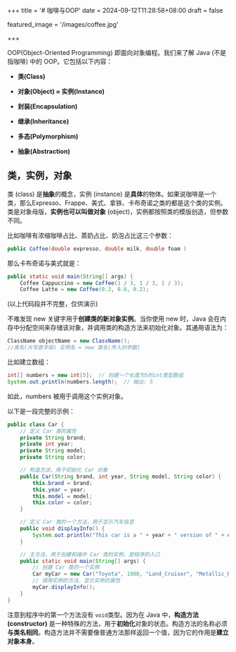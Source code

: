 +++
title = '# 咖啡与OOP'
date = 2024-09-12T11:28:58+08:00
draft = false

featured_image = '/images/coffee.jpg'

+++



OOP(Object-Oriented Programming) 即面向对象编程。我们来了解 Java (不是指咖啡) 中的 OOP。它包括以下内容：

- **类(Class)**

- **对象(Object) ≈ 实例(Instance)**

- **封装(Encapsulation)**

- **继承(Inheritance)**

- **多态(Polymorphism)**

- **抽象(Abstraction)**



## 类，实例，对象

类 (class) 是**抽象**的概念，实例 (instance) 是**具体**的物体。如果说咖啡是一个类，那么Expresso、Frappe、美式、拿铁、卡布奇诺之类的都是这个类的实例。类是对象母版，**实例也可以叫做对象** (object)，实例都按照类的模版创造，但参数不同。

比如咖啡有浓缩咖啡占比、蒸奶占比、奶泡占比这三个参数：
```java
public Coffee(double expresso, double milk, double foam )
```

那么卡布奇诺与美式就是：
```java
public static void main(String[] args) {
    Coffee Cappuccino = new Coffee(1 / 3, 1 / 3, 1 / 3);
    Coffee Latte = new Coffee(0.2, 0.6, 0.2);
```
(以上代码段并不完整，仅供演示)



不难发现 new 关键字用于**创建类的新对象实例**。当你使用 new 时，Java 会在内存中分配空间来存储该对象，并调用类的构造方法来初始化对象。其通用语法为：
```java
ClassName objectName = new ClassName();
//类名(大写首字母) 实例名 = new 类名(传入的参数)
```

比如建立数组：
```java
int[] numbers = new int[5];  // 创建一个长度为5的int类型数组
System.out.println(numbers.length);  // 输出: 5
```
如此，numbers 被用于调用这个实例对象。

以下是一段完整的示例：
```java
public class Car {
    // 定义 Car 类的属性
    private String brand;
    private int year;
    private String model;
    private String color;

    // 构造方法，用于初始化 Car 对象
    public Car(String brand, int year, String model, String color) {
        this.brand = brand;
        this.year = year;
        this.model = model;
        this.color = color;
    }

    // 定义 Car 类的一个方法，用于显示汽车信息
    public void displayInfo() {
        System.out.println("This car is a " + year + " version of " + color + ", " + brand + " " + model + ".");
    }

    // 主方法，用于创建和操作 Car 类的实例，是程序的入口
    public static void main(String[] args) {
        // 创建 Car 类的一个实例
        Car myCar = new Car("Toyota", 1980, "Land_Cruiser", "Metallic_Red");
        // 调用实例的方法，显示实例的属性
        myCar.displayInfo();
    }
}
```

注意到程序中的第一个方法没有 `void`类型。因为在 Java 中，**构造方法(constructor)** 是一种特殊的方法，用于**初始化**对象的状态。构造方法的名称必须**与类名相同**。构造方法并不需要像普通方法那样返回一个值，因为它的作用是**建立对象本身**。

